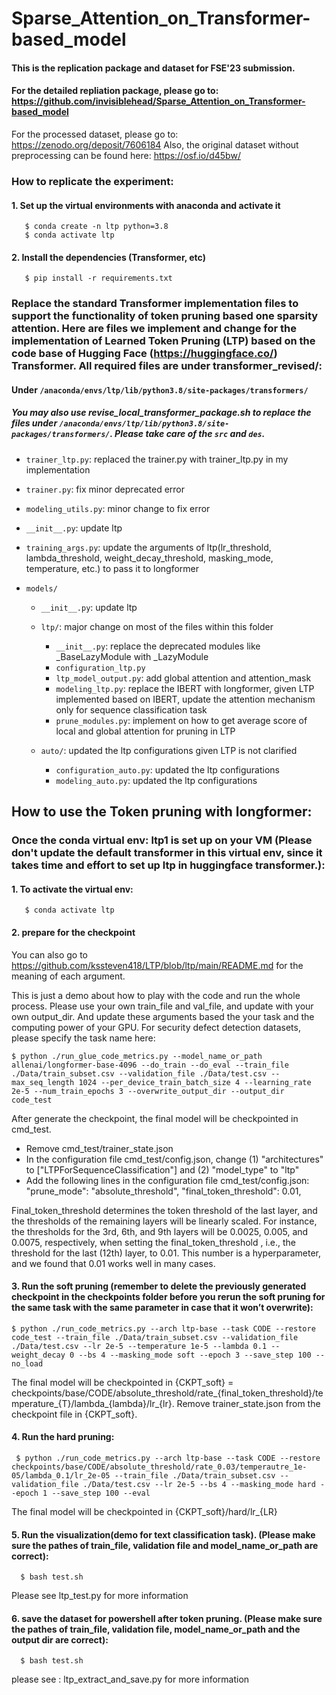 # Sparse_Attention_on_Transformer-based_model


#### This is the replication package and dataset for FSE'23 submission.
#### For the detailed repliation package, please go to: https://github.com/invisiblehead/Sparse_Attention_on_Transformer-based_model
For the processed dataset, please go to: https://zenodo.org/deposit/7606184 Also, the original dataset without preprocessing can be found here: https://osf.io/d45bw/


### How to replicate the experiment:

#### 1. Set up the virtual environments with anaconda and activate it
       $ conda create -n ltp python=3.8
       $ conda activate ltp
#### 2. Install the dependencies (Transformer, etc)
       $ pip install -r requirements.txt
       
### Replace the standard Transformer implementation files to support the functionality of token pruning based one sparsity attention. Here are files we implement and change for the implementation of Learned Token Pruning (LTP) based on the code base of Hugging Face (https://huggingface.co/) Transformer. All required files are under transformer_revised/:

#### Under `/anaconda/envs/ltp/lib/python3.8/site-packages/transformers/`
##### You may also use revise_local_transformer_package.sh to replace the files under `/anaconda/envs/ltp/lib/python3.8/site-packages/transformers/`. Please take care of the `src` and `des`.

* `trainer_ltp.py`: replaced the trainer.py with trainer_ltp.py in my implementation

* `trainer.py`: fix minor deprecated error

* `modeling_utils.py`: minor change to fix error

* `__init__.py`: update ltp 

* `training_args.py`: update the arguments of ltp(lr_threshold, lambda_threshold, weight_decay_threshold, masking_mode, temperature, etc.) to pass it to longformer 

* `models/`

  * `__init__.py`: update ltp
  
  * `ltp/`: major change on most of the files within this folder
  
    * `__init__.py`: replace the deprecated modules like _BaseLazyModule with _LazyModule
    * `configuration_ltp.py` 
    * `ltp_model_output.py`: add global attention and attention_mask
    * `modeling_ltp.py`: replace the IBERT with longformer, given LTP implemented based on IBERT, update the attention mechanism only for sequence classification task
    * `prune_modules.py`: implement on how to get average score of local and global attention for pruning in LTP
    
  * `auto/`: updated the ltp configurations given LTP is not clarified
    * `configuration_auto.py`: updated the ltp configurations
    * `modeling_auto.py`: updated the ltp configurations


## How to use the Token pruning with longformer:

### Once the conda virtual env: ltp1 is set up on your VM (Please don't update the default transformer in this virtual env, since it takes time and effort to set up ltp in huggingface transformer.):

#### 1. To activate the virtual env:
       $ conda activate ltp
#### 2. prepare for the checkpoint

You can also go to https://github.com/kssteven418/LTP/blob/ltp/main/README.md for the meaning of each argument.

This is just a demo about how to play with the code and run the whole process. Please use your own train_file and val_file, and update with your own output_dir. And update these arguments based the your task and the computing power of your GPU.
For security defect detection datasets, please specify the task name here:

    $ python ./run_glue_code_metrics.py --model_name_or_path allenai/longformer-base-4096 --do_train --do_eval --train_file ./Data/train_subset.csv --validation_file ./Data/test.csv --max_seq_length 1024 --per_device_train_batch_size 4 --learning_rate 2e-5 --num_train_epochs 3 --overwrite_output_dir --output_dir code_test



After generate the checkpoint, the final model will be checkpointed in cmd_test.
* Remove cmd_test/trainer_state.json
* In the configuration file cmd_test/config.json, change (1) "architectures" to ["LTPForSequenceClassification"] and (2) "model_type" to "ltp"
* Add the following lines in the configuration file cmd_test/config.json:  "prune_mode": "absolute_threshold", "final_token_threshold": 0.01,

Final_token_threshold determines the token threshold of the last layer, and the thresholds of the remaining layers will be linearly scaled. For instance, the thresholds for the 3rd, 6th, and 9th layers will be 0.0025, 0.005, and 0.0075, respectively, when setting the final_token_threshold , i.e., the threshold for the last (12th) layer, to 0.01. This number is a hyperparameter, and we found that 0.01 works well in many cases.

#### 3. Run the soft pruning (remember to delete the previously generated checkpoint in the checkpoints folder before you rerun the soft pruning for the same task with the same parameter in case that it won’t overwrite):
    $ python ./run_code_metrics.py --arch ltp-base --task CODE --restore code_test --train_file ./Data/train_subset.csv --validation_file ./Data/test.csv --lr 2e-5 --temperature 1e-5 --lambda 0.1 --weight_decay 0 --bs 4 --masking_mode soft --epoch 3 --save_step 100 --no_load

The final model will be checkpointed in {CKPT_soft} = checkpoints/base/CODE/absolute_threshold/rate_{final_token_threshold}/temperature_{T}/lambda_{lambda}/lr_{lr}. Remove trainer_state.json from the checkpoint file in {CKPT_soft}.

#### 4. Run the hard pruning:
     $ python ./run_code_metrics.py --arch ltp-base --task CODE --restore checkpoints/base/CODE/absolute_threshold/rate_0.03/temperautre_1e-05/lambda_0.1/lr_2e-05 --train_file ./Data/train_subset.csv --validation_file ./Data/test.csv --lr 2e-5 --bs 4 --masking_mode hard --epoch 1 --save_step 100 --eval

The final model will be checkpointed in {CKPT_soft}/hard/lr_{LR}

#### 5. Run the visualization(demo for text classification task). (Please make sure the pathes of train_file, validation file and model_name_or_path are correct):
      $ bash test.sh
Please see ltp_test.py for more information
   

#### 6. save the dataset for powershell after token pruning. (Please make sure the pathes of train_file, validation file, model_name_or_path and the output dir are correct):
      $ bash test.sh
 please see : ltp_extract_and_save.py for more information
